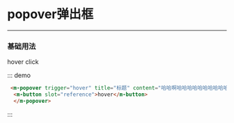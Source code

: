 # popover弹出框
----
### 基础用法

 <div class="demo-block">
  <m-popover trigger="hover" title="标题" content="哈哈啊哈哈哈哈哈哈哈哈哈哈啊哈">
  <m-button slot="reference">hover</m-button>
  </m-popover>
  <m-popover trigger="click" title="标题" content="哈哈啊哈哈哈哈哈哈哈哈哈哈啊哈">
  <m-button slot="reference">click</m-button>
  </m-popover>
</div>

::: demo
```html
 <m-popover trigger="hover" title="标题" content="哈哈啊哈哈哈哈哈哈哈哈哈哈啊哈">
  <m-button slot="reference">hover</m-button>
  </m-popover>
```
:::
